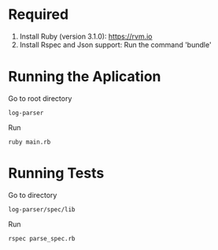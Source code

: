 # Required
1. Install Ruby (version 3.1.0): https://rvm.io
2. Install Rspec and Json support: Run the command 'bundle'

# Running the Aplication
Go to root directory
```
log-parser
```
Run
```
ruby main.rb
```

# Running Tests
Go to directory
```
log-parser/spec/lib
```
Run
```
rspec parse_spec.rb
```
